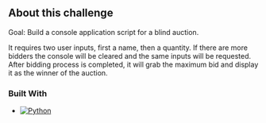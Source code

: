 ## About this challenge
Goal: Build a console application script for a blind auction. 

It requires two user inputs, first a name, then a quantity. If there are more bidders the console will be cleared and the same inputs will be requested. After bidding process is completed, it will grab the maximum bid and display it as the winner of the auction.

### Built With
<!-- Badge was generated using https://shields.io/ -->
* [![Python][Python.py]][Python-url]
<!-- MARKDOWN LINKS & IMAGES -->
<!-- https://www.markdownguide.org/basic-syntax/#reference-style-links -->
[Python-url]: https://www.python.org/
[Python.py]: https://img.shields.io/badge/python-py?style=plastic&logo=python